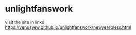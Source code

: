 # unlightfanswork
visit the site in links
https://venusyew.github.io/unlightfanswork/newyearbless.html

